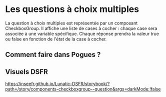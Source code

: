 # Les questions à choix multiples

La question à choix multiples est représentée par un composant CheckboxGroup.
Il affiche une liste de cases à cocher : chaque case sera associée à une variable spécifique.
Chaque réponse prendra la valeur true ou false en fonction de l'état de la case à cocher.


## Comment faire dans Pogues ?


## Visuels DSFR 

https://inseefr.github.io/Lunatic-DSFR/storybook/?path=/story/components-checkboxgroup--question&args=darkMode:!false